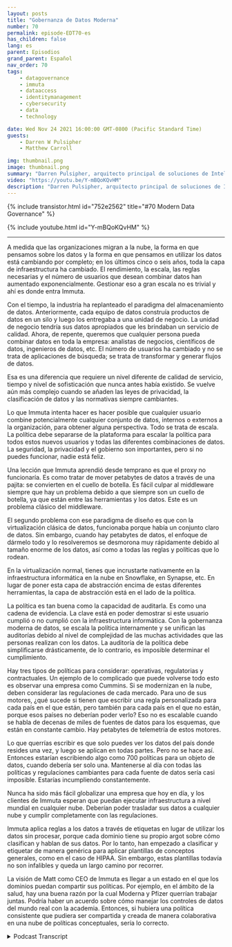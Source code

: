 ```yaml
---
layout: posts
title: "Gobernanza de Datos Moderna"
number: 70
permalink: episode-EDT70-es
has_children: false
lang: es
parent: Episodios
grand_parent: Español
nav_order: 70
tags:
    - datagovernance
    - immuta
    - dataaccess
    - identitymanagement
    - cybersecurity
    - data
    - technology

date: Wed Nov 24 2021 16:00:00 GMT-0800 (Pacific Standard Time)
guests:
    - Darren W Pulsipher
    - Matthew Carroll

img: thumbnail.png
image: thumbnail.png
summary: "Darren Pulsipher, arquitecto principal de soluciones de Intel, discute la realidad y futuro de la gobernanza de datos moderna con Matthew Carroll, CEO de Immuta."
video: "https://youtu.be/Y-mBQoKQvHM"
description: "Darren Pulsipher, arquitecto principal de soluciones de Intel, discute la realidad y futuro de la gobernanza de datos moderna con Matthew Carroll, CEO de Immuta."
---
```


<div>
{% include transistor.html id="752e2562" title="#70 Modern Data Governance" %}

{% include youtube.html id="Y-mBQoKQvHM" %}
</div>

---

A medida que las organizaciones migran a la nube, la forma en que pensamos sobre los datos y la forma en que pensamos en utilizar los datos está cambiando por completo; en los últimos cinco o seis años, toda la capa de infraestructura ha cambiado. El rendimiento, la escala, las reglas necesarias y el número de usuarios que desean combinar datos han aumentado exponencialmente. Gestionar eso a gran escala no es trivial y ahí es donde entra Immuta.

Con el tiempo, la industria ha replanteado el paradigma del almacenamiento de datos. Anteriormente, cada equipo de datos construía productos de datos en un silo y luego los entregaba a una unidad de negocio. La unidad de negocio tendría sus datos apropiados que les brindaban un servicio de calidad. Ahora, de repente, queremos que cualquier persona pueda combinar datos en toda la empresa: analistas de negocios, científicos de datos, ingenieros de datos, etc. El número de usuarios ha cambiado y no se trata de aplicaciones de búsqueda; se trata de transformar y generar flujos de datos.

Esa es una diferencia que requiere un nivel diferente de calidad de servicio, tiempo y nivel de sofisticación que nunca antes había existido. Se vuelve aún más complejo cuando se añaden las leyes de privacidad, la clasificación de datos y las normativas siempre cambiantes.

Lo que Immuta intenta hacer es hacer posible que cualquier usuario combine potencialmente cualquier conjunto de datos, internos o externos a la organización, para obtener alguna perspectiva. Todo se trata de escala. La política debe separarse de la plataforma para escalar la política para todos estos nuevos usuarios y todas las diferentes combinaciones de datos. La seguridad, la privacidad y el gobierno son importantes, pero si no puedes funcionar, nadie está feliz.

Una lección que Immuta aprendió desde temprano es que el proxy no funcionaría. Es como tratar de mover petabytes de datos a través de una pajita: se convierten en el cuello de botella. Es fácil culpar al middleware siempre que hay un problema debido a que siempre son un cuello de botella, ya que están entre las herramientas y los datos. Este es un problema clásico del middleware.

El segundo problema con ese paradigma de diseño es que con la virtualización clásica de datos, funcionaba porque había un conjunto claro de datos. Sin embargo, cuando hay petabytes de datos, el enfoque de dármelo todo y lo resolveremos se desmorona muy rápidamente debido al tamaño enorme de los datos, así como a todas las reglas y políticas que lo rodean.

En la virtualización normal, tienes que incrustarte nativamente en la infraestructura informática en la nube en Snowflake, en Synapse, etc. En lugar de poner esta capa de abstracción encima de estas diferentes herramientas, la capa de abstracción está en el lado de la política.

La política es tan buena como la capacidad de auditarla. Es como una cadena de evidencia. La clave está en poder demostrar si este usuario cumplió o no cumplió con la infraestructura informática. Con la gobernanza moderna de datos, se escala la política internamente y se unifican las auditorías debido al nivel de complejidad de las muchas actividades que las personas realizan con los datos. La auditoría de la política debe simplificarse drásticamente, de lo contrario, es imposible determinar el cumplimiento.

Hay tres tipos de políticas para considerar: operativas, regulatorias y contractuales. Un ejemplo de lo complicado que puede volverse todo esto es observar una empresa como Cummins. Si se modernizan en la nube, deben considerar las regulaciones de cada mercado. Para uno de sus motores, ¿qué sucede si tienen que escribir una regla personalizada para cada país en el que están, pero también para cada país en el que no están, porque esos países no deberían poder verlo? Eso no es escalable cuando se habla de decenas de miles de fuentes de datos para los esquemas, que están en constante cambio. Hay petabytes de telemetría de estos motores.

Lo que querrías escribir es que solo puedes ver los datos del país donde resides una vez, y luego se aplican en todas partes. Pero no se hace así. Entonces estarían escribiendo algo como 700 políticas para un objeto de datos, cuando debería ser solo una. Mantenerse al día con todas las políticas y regulaciones cambiantes para cada fuente de datos sería casi imposible. Estarías incumpliendo constantemente.

Nunca ha sido más fácil globalizar una empresa que hoy en día, y los clientes de Immuta esperan que puedan ejecutar infraestructura a nivel mundial en cualquier nube. Deberían poder trasladar sus datos a cualquier nube y cumplir completamente con las regulaciones.

Immuta aplica reglas a los datos a través de etiquetas en lugar de utilizar los datos sin procesar, porque cada dominio tiene su propio argot sobre cómo clasifican y hablan de sus datos. Por lo tanto, han empezado a clasificar y etiquetar de manera genérica para aplicar plantillas de conceptos generales, como en el caso de HIPAA. Sin embargo, estas plantillas todavía no son infalibles y queda un largo camino por recorrer.

La visión de Matt como CEO de Immuta es llegar a un estado en el que los dominios puedan compartir sus políticas. Por ejemplo, en el ámbito de la salud, hay una buena razón por la cual Moderna y Pfizer querrían trabajar juntas. Podría haber un acuerdo sobre cómo manejar los controles de datos del mundo real con la academia. Entonces, si hubiera una política consistente que pudiera ser compartida y creada de manera colaborativa en una nube de políticas conceptuales, sería lo correcto.



<details>
<summary> Podcast Transcript </summary>

<p></p>

</details>
